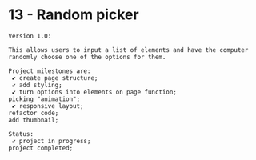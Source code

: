# 13 - Random picker

    Version 1.0:

    This allows users to input a list of elements and have the computer randomly choose one of the options for them.

    Project milestones are:
     ✔ create page structure;
     ✔ add styling;
     ✔ turn options into elements on page function;
    picking "animation";
     ✔ responsive layout;
    refactor code;
    add thumbnail;

    Status:
     ✔ project in progress;
    project completed;
